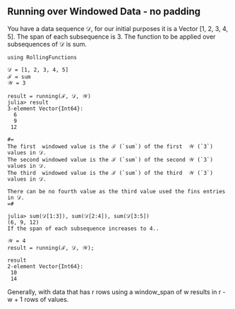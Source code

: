 ## Running over Windowed Data - no padding

You have a data sequence 𝒟, for our initial purposes it is a Vector [1, 2, 3, 4, 5].
The span of each subsequence is 3.
The function to be applied over subsequences of 𝒟 is sum.
```
using RollingFunctions

𝒟 = [1, 2, 3, 4, 5]
ℱ = sum
𝒲 = 3

result = running(ℱ, 𝒟, 𝒲)
julia> result
3-element Vector{Int64}:
  6
  9
 12

#=
The first  windowed value is the ℱ (`sum`) of the first  𝒲 (`3`) values in 𝒟.
The second windowed value is the ℱ (`sum`) of the second 𝒲 (`3`) values in 𝒟.
The third  windowed value is the ℱ (`sum`) of the third  𝒲 (`3`) values in 𝒟.

There can be no fourth value as the third value used the fins entries in 𝒟.
=#

julia> sum(𝒟[1:3]), sum(𝒟[2:4]), sum(𝒟[3:5])
(6, 9, 12)
If the span of each subsequence increases to 4..

𝒲 = 4
result = running(ℱ, 𝒟, 𝒲);

result
2-element Vector{Int64}:
 10
 14
```
Generally, with data that has r rows using a window_span of w results in r - w + 1 rows of values.


